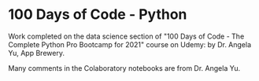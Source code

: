 # 100 Days of Code - Python

Work completed on the data science section of "100 Days of Code - The Complete Python Pro Bootcamp for 2021" course on Udemy: by Dr. Angela Yu, App Brewery.

Many comments in the Colaboratory notebooks are from Dr. Angela Yu.
